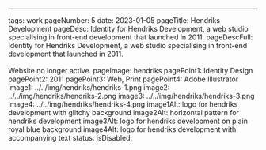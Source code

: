 ---
tags: work
pageNumber: 5
date: 2023-01-05
pageTitle: Hendriks Development
pageDesc: Identity for Hendriks Development, a web studio specialising in front-end development that launched in 2011.
pageDescFull: Identity for Hendriks Development, a web studio specialising in front-end development that launched in 2011.</br></br>Website no longer active.
pageImage: hendriks
pagePoint1: Identity Design
pagePoint2: 2011
pagePoint3: Web, Print
pagePoint4: Adobe Illustrator
image1: ../../img/hendriks/hendriks-1.png
image2: ../../img/hendriks/hendriks-2.png
image3: ../../img/hendriks/hendriks-3.png
image4: ../../img/hendriks/hendriks-4.png
image1Alt: logo for hendriks development with glitchy background
image2Alt: horizontal pattern for hendriks development
image3Alt: logo for hendriks development on plain royal blue background
image4Alt: logo for hendriks development with accompanying text
status: 
isDisabled: 